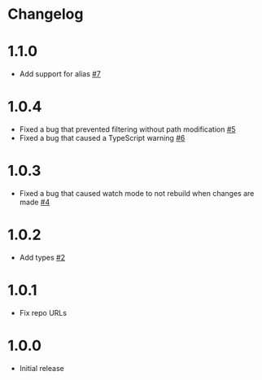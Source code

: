 # Changelog

# 1.1.0

- Add support for alias [#7](https://github.com/claviska/esbuild-plugin-inline-import/pull/7)

# 1.0.4

- Fixed a bug that prevented filtering without path modification [#5](https://github.com/claviska/esbuild-plugin-inline-import/pull/5)
- Fixed a bug that caused a TypeScript warning [#6](https://github.com/claviska/esbuild-plugin-inline-import/pull/6)

# 1.0.3

- Fixed a bug that caused watch mode to not rebuild when changes are made [#4](https://github.com/claviska/esbuild-plugin-inline-import/pull/4)

# 1.0.2

- Add types [#2](https://github.com/claviska/esbuild-plugin-inline-import/pull/2)

# 1.0.1

- Fix repo URLs

# 1.0.0

- Initial release